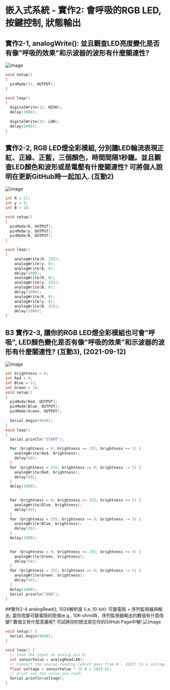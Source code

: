 # 嵌入式系統 - 實作2: 會呼吸的RGB LED, 按鍵控制, 狀態輸出

## 實作2-1, analogWrite(): 並且觀查LED亮度變化是否有像"呼吸的效果"和示波器的波形有什麼關連性?

![image](https://user-images.githubusercontent.com/89329299/135738895-1609af6c-937b-48db-8c45-ca03b206c399.png)

````c
void setup()
{
  pinMode(13, OUTPUT);
}

void loop()
{
  digitalWrite(13, HIGH);
  delay(1000); 
 
  digitalWrite(13, LOW);
  delay(1000); 
}
````

## 實作2-2, RGB LED燈全彩模組, 分別讓LED輪流表現正紅、正綠、正藍，三個顏色，時間間隔1秒鐘。並且觀查LED顏色和波形或是電壓有什麼關連性? 可將個人說明在更新GitHub時一起加入. (互動2)

![image](https://user-images.githubusercontent.com/89329299/135739533-805a6bd0-78c1-46a4-af29-76c49f327e24.png)
````C
int R = 11;
int y = 9;
int B = 10;

void setup()
{
  pinMode(R, OUTPUT);
  pinMode(y, OUTPUT);
  pinMode(B, OUTPUT);  
}

void loop()
{
	analogWrite(R, 255);
	analogWrite(y, 0);
	analogWrite(B, 0);
  	delay(1000);
	analogWrite(R, 0);
	analogWrite(y, 255);
	analogWrite(B, 0);
  	delay(1000);
	analogWrite(R, 0);
	analogWrite(y, 0);
	analogWrite(B, 255);
  	delay(1000);  
}
````

## B3 實作2-3, 讓你的RGB LED燈全彩模組也可會"呼吸", LED顏色變化是否有像"呼吸的效果"和示波器的波形有什麼關連性? (互動3), (2021-09-12)
![image](https://user-images.githubusercontent.com/89329299/136054194-55f890f3-2ada-4967-8958-f95e93d88d25.png)
````C
int brightness = 0;
int Red = 9;
int Blue = 11;
int Green = 10;
void setup()
{
  pinMode(Red, OUTPUT);
  pinMode(Blue, OUTPUT);  
  pinMode(Green, OUTPUT);  
  
  Serial.begin(9600); 
}
void loop()
{
  Serial.println("START");

  for (brightness = 0; brightness <= 255; brightness += 5) {
    analogWrite(Red, brightness);
    delay(50); 
  }
  for (brightness = 255; brightness >= 0; brightness -= 5) {
    analogWrite(Red, brightness);
    delay(50); 
  }
  delay(1000); 
  

  for (brightness = 0; brightness <= 255; brightness += 5) {
    analogWrite(Blue, brightness);
    delay(50); 
  }
  for (brightness = 255; brightness >= 0; brightness -= 5) {
    analogWrite(Blue, brightness);
    delay(50); 
  }  
  delay(1000); 
  

  for (brightness = 0; brightness <= 255; brightness += 5) {
    analogWrite(Green, brightness);
    delay(50); 
  }
  for (brightness = 255; brightness >= 0; brightness -= 5) {
    analogWrite(Green, brightness);
    delay(50); 
  }  
  delay(1000);   
  Serial.println("END");  
}
````

##實作2-4 analogRead(), 1024解析度 (i.e.,10-bit): 可變電阻 + 序列監視器與輸出; 當你改變可變電阻的阻值(e.g., 10K-ohm)時，序列監視器輸出的數值有什麼改變? 數值又有什麼意義呢? 可試將你的想法寫在你的GitHub Page中喔!
![image](https://user-images.githubusercontent.com/89329299/136057272-7a768ff5-a2e7-4f6d-8ea5-397dc589e761.png)
````C
void setup() {
  Serial.begin(9600);
}

void loop() {
  // read the input on analog pin 0:
  int sensorValue = analogRead(A0);
  // Convert the analog reading (which goes from 0 - 1023) to a voltage (0 - 5V):
  float voltage = sensorValue * (5.0 / 1023.0);
  // print out the value you read:
  Serial.println(voltage);
}
````

